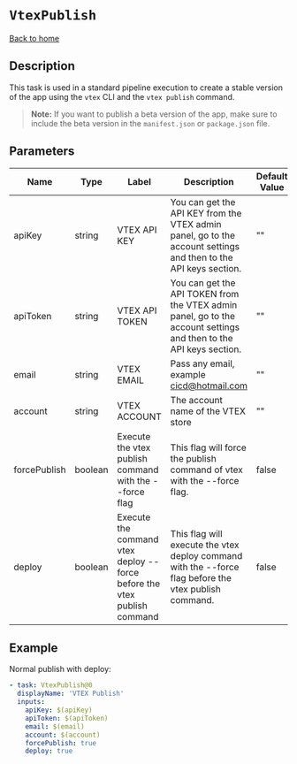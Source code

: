 # `VtexPublish`

[Back to home](../../../README.md)

## Description

This task is used in a standard pipeline execution to create a stable version of the app using the `vtex` CLI and the `vtex publish` command.

> **Note:** If you want to publish a beta version of the app, make sure to include the beta version in the `manifest.json` or `package.json` file.

## Parameters

| Name         | Type    | Label                                                                   | Description                                                                                                       | Default Value | Required |
| ------------ | ------- | ----------------------------------------------------------------------- | ----------------------------------------------------------------------------------------------------------------- | ------------- | -------- |
| apiKey       | string  | VTEX API KEY                                                            | You can get the API KEY from the VTEX admin panel, go to the account settings and then to the API keys section.   | ""            | true     |
| apiToken     | string  | VTEX API TOKEN                                                          | You can get the API TOKEN from the VTEX admin panel, go to the account settings and then to the API keys section. | ""            | true     |
| email        | string  | VTEX EMAIL                                                              | Pass any email, example cicd@hotmail.com                                                                          | ""            | true     |
| account      | string  | VTEX ACCOUNT                                                            | The account name of the VTEX store                                                                                | ""            | true     |
| forcePublish | boolean | Execute the vtex publish command with the --force flag                  | This flag will force the publish command of vtex with the --force flag.                                           | false         | false    |
| deploy       | boolean | Execute the command vtex deploy --force before the vtex publish command | This flag will execute the vtex deploy command with the --force flag before the vtex publish command.             | false         | false    |

## Example

Normal publish with deploy:

```yaml
- task: VtexPublish@0
  displayName: 'VTEX Publish'
  inputs:
    apiKey: $(apiKey)
    apiToken: $(apiToken)
    email: $(email)
    account: $(account)
    forcePublish: true
    deploy: true
```
